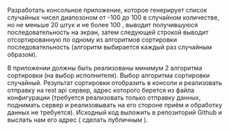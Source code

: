 Разработать консольное приложение,
которое генерирует список случайных чисел диапозоном от -100 до 100 в случайном количестве,
но не меньше 20 штук и не более 100 , выводит получившуюся последовательность на экран, 
затем следующей строкой выводит отсортированную по одному из алгоритмов сортировки последовательность
(алгоритм выбирается каждый раз случайным образом).

В приложении должны быть реализованы минимум 2 алгоритма сортировки (на выбор исполнителя).
Выбор алгоритма сортировки случайный. Результат сортировки отобразить в консоли и реализовать отправку на rest api сервер,
адрес которого берется из файла конфигурации (требуется реализовать только отправку данных,
поднимать сервер и реализовывать на его стороне приём и обработку данных не требуется).
Исходный код выложить в репозиторий Github и выслать нам его адрес ( сделать публичным ).
